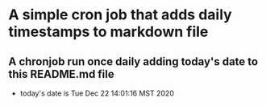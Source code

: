 A simple cron job that adds daily timestamps to markdown file
============================================================
## A chronjob run once daily adding today's date to this README.md file
* today's date is Tue Dec 22 14:01:16 MST 2020
